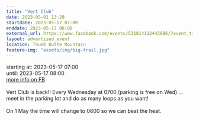 ```yaml
---
title: "Vert Club"
date: 2023-05-01 13:29
startdate: 2023-05-17 07:00
enddate: 2023-05-17 08:00
external_url: https://www.facebook.com/events/531814112443086/?event_time_id=531814175776413
layout: advertised_event
location: Thumb Butte Mountain
feature-img: "assets/img/big-trail.jpg"
---
```


starting at: 2023-05-17 07:00<br>until: 2023-05-17 08:00<br><a href="https://www.facebook.com/events/531814112443086/?event_time_id=531814175776413">more info on FB</a><br><br>Vert Club is back!! Every Wednesday at 0700 (parking is free on Wed) … meet in the parking lot and do as many loops as you want!<br>
  <br>
  On 1 May the time will change to 0600 so we can beat the heat.<br>
  <br>
  
